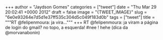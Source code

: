 
+++
author = "Jaydson Gomes"
categories = ["tweet"]
date = "Thu Mar 29 20:02:41 +0000 2012"
draft = false
image = "{TWEET_IMAGE}"
slug = "6e0e93264e7d5d1e37ff535c304d5c049f183d0b"
tags = ["tweet"]
title = """RT @felipenmoura: ja vira..."""
+++
RT @felipenmoura: ja viram a página de login do gmail? no topo, a esquerda! #nee ! hehe (dica da @morvanabonin)
